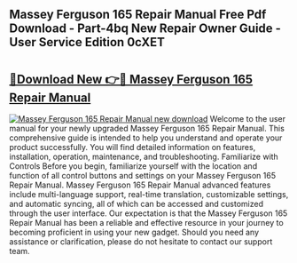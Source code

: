 ## Massey Ferguson 165 Repair Manual Free Pdf Download - Part-4bq New Repair Owner Guide - User Service Edition 0cXET

# <h2><a href="http://bc89933.oget.top/?id=Massey+Ferguson+165+Repair+Manual">🔗Download New 👉🔴 Massey Ferguson 165 Repair Manual</a></h2>

[![Massey Ferguson 165 Repair Manual new download](https://i.imgur.com/5g1atiW.png)](http://bc89933.oget.top/?id=Massey+Ferguson+165+Repair+Manual)
Welcome to the user manual for your newly upgraded Massey Ferguson 165 Repair Manual. This comprehensive guide is intended to help you understand and operate your product successfully. You will find detailed information on features, installation, operation, maintenance, and troubleshooting. Familiarize with Controls Before you begin, familiarize yourself with the location and function of all control buttons and settings on your Massey Ferguson 165 Repair Manual. Massey Ferguson 165 Repair Manual advanced features include multi-language support, real-time translation, customizable settings, and automatic syncing, all of which can be accessed and customized through the user interface. Our expectation is that the Massey Ferguson 165 Repair Manual has been a reliable and effective resource in your journey to becoming proficient in using your new gadget. Should you need any assistance or clarification, please do not hesitate to contact our support team.
